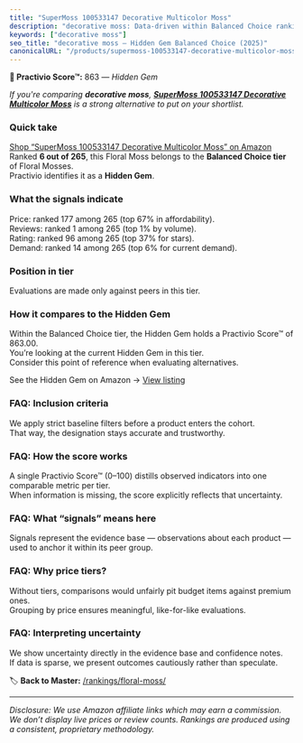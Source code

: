 ```yaml
---
title: "SuperMoss 100533147 Decorative Multicolor Moss"
description: "decorative moss: Data-driven within Balanced Choice ranking using the Practivio Score™. Positioned by quality, value, demand, findability, momentum."
keywords: ["decorative moss"]
seo_title: "decorative moss — Hidden Gem Balanced Choice (2025)"
canonicalURL: "/products/supermoss-100533147-decorative-multicolor-moss-B07BBS9QVY/"
---
```


**💎 Practivio Score™:** 863 — _Hidden Gem_


*If you're comparing **decorative moss**, **[SuperMoss 100533147 Decorative Multicolor Moss](https://www.amazon.com/dp/B07BBS9QVY?tag=practivio-20)** is a strong alternative to put on your shortlist.*
### Quick take
[Shop “SuperMoss 100533147 Decorative Multicolor Moss” on Amazon](https://www.amazon.com/dp/B07BBS9QVY?tag=practivio-20)
Ranked **6 out of 265**, this Floral Moss belongs to the **Balanced Choice tier** of Floral Mosses.  
Practivio identifies it as a **Hidden Gem**.

### What the signals indicate
Price: ranked 177 among 265 (top 67% in affordability).  
Reviews: ranked 1 among 265 (top 1% by volume).  
Rating: ranked 96 among 265 (top 37% for stars).  
Demand: ranked 14 among 265 (top 6% for current demand).

### Position in tier
Evaluations are made only against peers in this tier.

### How it compares to the Hidden Gem
Within the Balanced Choice tier, the Hidden Gem holds a Practivio Score™ of 863.00.  
You’re looking at the current Hidden Gem in this tier.  
Consider this point of reference when evaluating alternatives.  

See the Hidden Gem on Amazon → [View listing](https://www.amazon.com/dp/B07BBS9QVY?tag=practivio-20)

### FAQ: Inclusion criteria
We apply strict baseline filters before a product enters the cohort.  
That way, the designation stays accurate and trustworthy.

### FAQ: How the score works
A single Practivio Score™ (0–100) distills observed indicators into one comparable metric per tier.  
When information is missing, the score explicitly reflects that uncertainty.

### FAQ: What “signals” means here
Signals represent the evidence base — observations about each product — used to anchor it within its peer group.

### FAQ: Why price tiers?
Without tiers, comparisons would unfairly pit budget items against premium ones.  
Grouping by price ensures meaningful, like-for-like evaluations.

### FAQ: Interpreting uncertainty
We show uncertainty directly in the evidence base and confidence notes.  
If data is sparse, we present outcomes cautiously rather than speculate.


🏷️ **Back to Master:** [/rankings/floral-moss/](/rankings/floral-moss/)

---
_Disclosure: We use Amazon affiliate links which may earn a commission. We don’t display live prices or review counts. Rankings are produced using a consistent, proprietary methodology._
